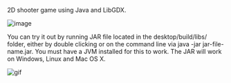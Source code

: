 2D shooter game using Java and LibGDX.

![image](https://github.com/olehsau/doodleSiege/assets/101007663/18024ec7-a6f5-407d-b8fd-ee2301851ebd)

You can try it out by running JAR file located in the desktop/build/libs/ folder, either by double clicking or on the command line via java -jar jar-file-name.jar. You must have a JVM installed for this to work. The JAR will work on Windows, Linux and Mac OS X.

![gif](https://i.giphy.com/kBJBG0GJ9Q322ZhpnY.webp)
